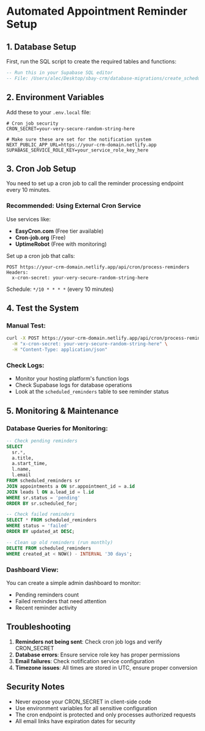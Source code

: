 # Automated Appointment Reminder Setup

## 1. Database Setup

First, run the SQL script to create the required tables and functions:

```sql
-- Run this in your Supabase SQL editor
-- File: /Users/alec/Desktop/sbay-crm/database-migrations/create_scheduled_reminders_system.sql
```

## 2. Environment Variables

Add these to your `.env.local` file:

```env
# Cron job security
CRON_SECRET=your-very-secure-random-string-here

# Make sure these are set for the notification system
NEXT_PUBLIC_APP_URL=https://your-crm-domain.netlify.app
SUPABASE_SERVICE_ROLE_KEY=your_service_role_key_here
```

## 3. Cron Job Setup

You need to set up a cron job to call the reminder processing endpoint every 10 minutes.

### Recommended: Using External Cron Service

Use services like:
- **EasyCron.com** (Free tier available)
- **Cron-job.org** (Free)
- **UptimeRobot** (Free with monitoring)

Set up a cron job that calls:
```
POST https://your-crm-domain.netlify.app/api/cron/process-reminders
Headers:
  x-cron-secret: your-very-secure-random-string-here
```

Schedule: `*/10 * * * *` (every 10 minutes)

## 4. Test the System

### Manual Test:
```bash
curl -X POST https://your-crm-domain.netlify.app/api/cron/process-reminders \
  -H "x-cron-secret: your-very-secure-random-string-here" \
  -H "Content-Type: application/json"
```

### Check Logs:
- Monitor your hosting platform's function logs
- Check Supabase logs for database operations
- Look at the `scheduled_reminders` table to see reminder status

## 5. Monitoring & Maintenance

### Database Queries for Monitoring:

```sql
-- Check pending reminders
SELECT
  sr.*,
  a.title,
  a.start_time,
  l.name,
  l.email
FROM scheduled_reminders sr
JOIN appointments a ON sr.appointment_id = a.id
JOIN leads l ON a.lead_id = l.id
WHERE sr.status = 'pending'
ORDER BY sr.scheduled_for;

-- Check failed reminders
SELECT * FROM scheduled_reminders
WHERE status = 'failed'
ORDER BY updated_at DESC;

-- Clean up old reminders (run monthly)
DELETE FROM scheduled_reminders
WHERE created_at < NOW() - INTERVAL '30 days';
```

### Dashboard View:
You can create a simple admin dashboard to monitor:
- Pending reminders count
- Failed reminders that need attention
- Recent reminder activity

## Troubleshooting

1. **Reminders not being sent**: Check cron job logs and verify CRON_SECRET
2. **Database errors**: Ensure service role key has proper permissions
3. **Email failures**: Check notification service configuration
4. **Timezone issues**: All times are stored in UTC, ensure proper conversion

## Security Notes

- Never expose your CRON_SECRET in client-side code
- Use environment variables for all sensitive configuration
- The cron endpoint is protected and only processes authorized requests
- All email links have expiration dates for security
